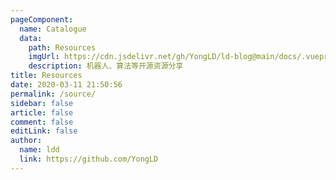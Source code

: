```yaml
---
pageComponent:
  name: Catalogue
  data:
    path: Resources
    imgUrl: https://cdn.jsdelivr.net/gh/YongLD/ld-blog@main/docs/.vuepress/public/img/robotg.gif
    description: 机器人、算法等开源资源分享
title: Resources
date: 2020-03-11 21:50:56
permalink: /source/
sidebar: false
article: false
comment: false
editLink: false
author:
  name: ldd
  link: https://github.com/YongLD
---
```

